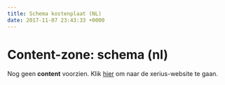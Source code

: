 ```yaml
---
title: Schema kostenplaat (NL)
date: 2017-11-07 23:43:33 +0000
---
```

# Content-zone: schema (nl)

Nog geen **content** voorzien.  Klik [hier](https://nl.wikipedia.org/wiki/Hoofdpagina) om naar de xerius-website te gaan.